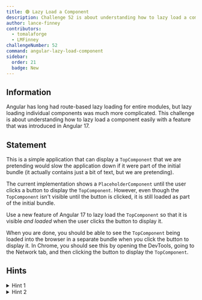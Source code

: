 ```yaml
---
title: 🟢 Lazy Load a Component
description: Challenge 52 is about understanding how to lazy load a component in Angular.
author: lance-finney
contributors:
  - tomalaforge
  - LMFinney
challengeNumber: 52
command: angular-lazy-load-component
sidebar:
  order: 21
  badge: New
---
```


## Information

Angular has long had route-based lazy loading for entire modules, but lazy loading individual components was much more complicated. This challenge is about understanding how to lazy load a component easily with a feature that was introduced in Angular 17.

## Statement

This is a simple application that can display a `TopComponent` that we are pretending would slow the application down if it were part of the initial bundle (it actually contains just a bit of text, but we are pretending).

The current implementation shows a `PlaceholderComponent` until the user clicks a button to display the `TopComponent`. However, even though the `TopComponent` isn't visible until the button is clicked, it is still loaded as part of the initial bundle.

Use a new feature of Angular 17 to lazy load the `TopComponent` so that it is visible _and loaded_ when the user clicks the button to display it.

When you are done, you should be able to see the `TopComponent` being loaded into the browser in a separate bundle when you click the button to display it. In Chrome, you should see this by opening the DevTools, going to the Network tab, and then clicking the button to display the `TopComponent`.

## Hints

<details>
  <summary>Hint 1</summary>

You should be able to remove the `topLoaded` signal when you are done.

</details>

<details>
  <summary>Hint 2</summary>

The new Angular feature will hide the `TopComponent` from view, but it will still be loaded in the initial bundle unless you change how both `AppComponent` and `TopComponent` are defined in their decorators. This challenge start with the old `NgModule`-based architecture, but you will need to change it to use the new feature.

</details>
